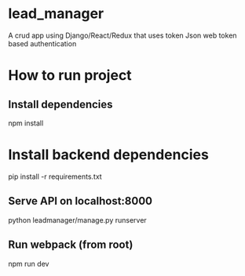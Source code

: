 # lead_manager
A crud app using Django/React/Redux  that uses token Json web token  based authentication 

# How to run project

## Install dependencies
npm install

# Install backend dependencies
pip install -r requirements.txt

## Serve API on localhost:8000
python leadmanager/manage.py runserver

## Run webpack (from root)
npm run dev

